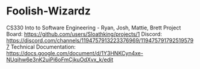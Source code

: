 # Foolish-Wizardz
CS330 Into to Software Engineering - Ryan, Josh, Mattie, Brett
Project Board: https://github.com/users/Sloathking/projects/1
Discord: https://discord.com/channels/1194757913223376969/1194757917925195797
Technical Documentation: https://docs.google.com/document/d/1Y3HNKCyn4xe-NUqihw6e3nK2uiPi6oFmCjkuOdXvx_k/edit
